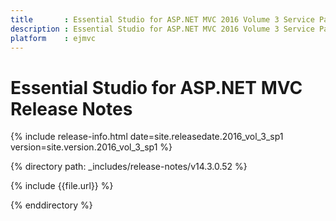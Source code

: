 ```yaml
---
title       : Essential Studio for ASP.NET MVC 2016 Volume 3 Service Pack 1 Release Notes
description : Essential Studio for ASP.NET MVC 2016 Volume 3 Service Pack 1 Release Notes
platform    : ejmvc
---
```


# Essential Studio for ASP.NET MVC Release Notes

{% include release-info.html date=site.releasedate.2016_vol_3_sp1 version=site.version.2016_vol_3_sp1 %} 

{% directory path: _includes/release-notes/v14.3.0.52 %}

{% include {{file.url}} %}

{% enddirectory %}